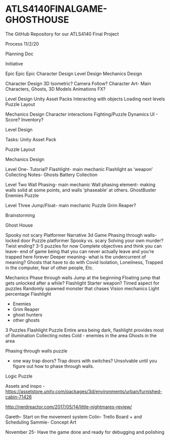 # ATLS4140FINALGAME-GHOSTHOUSE
The GitHub Repository for our ATLS4140 Final Project

Process 11/2/20

Planning Doc

Initiative


Epic 
Epic 
Epic
Character Design
Level Design
Mechanics Design
		

Character Design
3D Isometric? Camera Follow? 
Character Art- Main Characters, Ghosts, 
3D Models 
Animations
FX? 

Level Design
Unity Asset Packs
Interacting with objects
Loading next levels
Puzzle Layout

Mechanics Design
Character interactions
Fighting/Puzzle Dynamics
UI - Score? Inventory? 


Level Design 

Tasks: 
Unity Asset Pack


Puzzle Layout 


Mechanics Design

Level One- 
Tutorial? 
Flashlight- main mechanic
Flashlight as ‘weapon’
Collecting Notes- 
Ghosts 
Battery Collection 

Level Two
Wall Phasing- main mechanic
Wall phasing element- making walls solid at some points, and walls ‘phaseable’ at others. 
GhostBuster Enemies
Puzzle 

Level Three 
Jump/Float- main mechanic
Puzzle
Grim Reaper? 


Brainstorming

Ghost House

Spooky not scary
Platformer
Narrative
3d Game
Phasing through walls- locked door
Puzzle platformer
Spooky vs. scary
Solving your own murder?
Twist ending? 
3-5 puzzles for now 
Complete objectives and think you can leave- end of game being that you can never actually leave and you’re trapped here forever
Deeper meaning- what is the undercurrent of meaning? 
Ghosts that have to do with Covid
Isolation, Loneliness, Trapped in the computer, fear of other people, Etc. 

Mechanics
Phase through walls
Jump at the beginning
Floating jump that gets unlocked after a while?
Flashlight
Starter weapon?
Timed aspect for puzzles
Randomly spawned monster that chases
Vision mechanics
Light percentage
Flashlight


- Enemies
- 	Grim Reaper
- 	ghost hunters
- 	other ghosts

3 Puzzles
Flashlight Puzzle
Entire area being dark, flashlight provides most of illumination
Collecting notes
Cold - enemies in the area 
Ghosts in the area 


Phasing through walls puzzle
-  one way trap doors? Trap doors with switches? Unsolvable until you figure out how to phase through walls. 

Logic Puzzle





Assets and inspo - 
https://assetstore.unity.com/packages/3d/environments/urban/furnished-cabin-71426

http://nerdreactor.com/2017/05/14/little-nightmares-review/



Gareth- Start on the movement system
Colin- Trello Board + and Scheduling
Sammie- Concept Art 


November 25- Have the game done and ready for debugging and polishing

